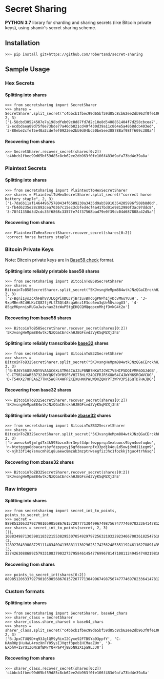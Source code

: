 Secret Sharing
=============

**PYTHON 3.7** library for sharding and sharing secrets (like Bitcoin private keys), using shamir's secret sharing scheme.

## Installation

    >>> pip install git+https://github.com/robertsmd/secret-sharing

## Sample Usage

### Hex Secrets

#### Splitting into shares
    
    >>> from secretsharing import SecretSharer
    >>> shares = SecretSharer.split_secret("c4bbcb1fbec99d65bf59d85c8cb62ee2db963f0fe106f483d9afa73bd4e39a8a", 2, 3)
    ['1-58cbd30524507e7a198bdfeb69c8d87fd7d2c10e8d5408851404f7d258cbcea7', '2-ecdbdaea89d75f8e73bde77a46db821cd40f430d39a11c864e5a4868dcb403ed', '3-80ebe2cfef5e40a2cdefef0923ee2bb9d04bc50be5ee308788af98ff609c380a']

#### Recovering from shares

    >>> SecretSharer.recover_secret(shares[0:2])
    'c4bbcb1fbec99d65bf59d85c8cb62ee2db963f0fe106f483d9afa73bd4e39a8a'

### Plaintext Secrets

#### Splitting into shares

    >>> from secretsharing import PlaintextToHexSecretSharer
    >>> shares = PlaintextToHexSecretSharer.split_secret("correct horse battery staple", 2, 3)
    ['1-7da6b11af146449675780434f6589230a3435d9ab59910354205996f508b8d0d', '2-fb4d6235e28c892cea70367c15ec3cbfed4cf4a417bd01e9812980f3ac97ddc8', '3-78f41350d3d2cdc35f6868c3357fe74f37568bad79e0f39dc04d687808a42d5a']

#### Recovering from shares

    >>> PlaintextToHexSecretSharer.recover_secret(shares[0:2])
    'correct horse battery staple'

### Bitcoin Private Keys

Note: Bitcoin private keys are in [Base58 check](https://en.bitcoin.it/wiki/Base58Check_encoding) format.

#### Splitting into reliably printable base58 shares

    >>> from secretsharing import BitcoinToB58SecretSharer
    >>> shares = BitcoinToB58SecretSharer.split_secret("5KJvsngHeMpm884wtkJNzQGaCErckhHJBGFsvd3VyK5qMZXj3hS", 2, 3)
    ['2-Bqni1ysZcXhFBhVVJLQgPimDUJrjBrzuvBmc6gPNPh1jyDcvM6uYUuH', '3-9xpMBerBCdHLKzCQ82fjVLfZ3Qt48sqa6nz1E3cc6eu3qUe58vaogU3', '4-85qzMKpnnisRUGuJwivnaxZtcWuP5tgEHQCQMQqqocnMhjfDvkG4t2o']

#### Recovering from base58 shares

    >>> BitcoinToB58SecretSharer.recover_secret(shares[0:2])
    '5KJvsngHeMpm884wtkJNzQGaCErckhHJBGFsvd3VyK5qMZXj3hS'

#### Splitting into reliably transcribable [base32](http://en.wikipedia.org/wiki/Base32) shares

    >>> from secretsharing import BitcoinToB32SecretSharer
    >>> shares = BitcoinToB32SecretSharer.split_secret("5KJvsngHeMpm884wtkJNzQGaCErckhHJBGFsvd3VyK5qMZXj3hS", 2, 3)
    ['B-RJ6Y56OSUWDY5VAAGC6XLSTM64CAJ2LPBNB7NKATJCWC7VSHIP5DQIVMR6OGJ4GB', 'C-CT5R24XAR5B732JWYQKSYOYBSF5VHI73HLY24QCFRJR5XUW64C4JWYN6SRGWVCUG', 'D-T54KX27OPEAGZ7TNK5WOFK4WFPZKEXUHNKPWLWDXZQNYPT3WPV3P5IGQTD7HAJDG']

#### Recovering from base32 shares

    >>> BitcoinToB32SecretSharer.recover_secret(shares[0:2])
    '5KJvsngHeMpm884wtkJNzQGaCErckhHJBGFsvd3VyK5qMZXj3hS'  

#### Splitting into reliably transcribable [zbase32](http://philzimmermann.com/docs/human-oriented-base-32-encoding.txt) shares

    >>> from secretsharing import BitcoinToZB32SecretSharer
    >>> shares = BitcoinToZB32SecretSharer.split_secret("5KJvsngHeMpm884wtkJNzQGaCErckhHJBGFsvd3VyK5qMZXj3hS", 2, 3)
    ['b-aweuzkm9jmfgd7x4k595bzcm3er3epf4dprfwzpprqa3exbuocs9byn4owfuqbo', 'n-btetgqqu8doacarsbyfdzpyycyj6gfdeaaxrpfx33pdjk4ou1d5owjdmdi1iegm9', 'd-njh33f14q7smucmh8iq8uaewc8mzub3mzptrwsegfiz3hc1fozkkjtguc4trh6sq']

#### Recovering from zbase32 shares

    >>> BitcoinToZB32SecretSharer.recover_secret(shares[0:2])
    '5KJvsngHeMpm884wtkJNzQGaCErckhHJBGFsvd3VyK5qMZXj3hS'    

### Raw integers

#### Splitting into shares

    >>> from secretsharing import secret_int_to_points, points_to_secret_int
    >>> secret = 88985120633792790105905686761572077713049967498756747774697023364147812997770L
    >>> shares = secret_int_to_points(secret, 2, 3)
    [(1, 108834987130598118322155382953070549297972563210322923466700361825476188819879L), (2, 12892764390087251114834094135881113029625174256248535119246116278891435001755L), (3, 32742630886892579331083790327379584614547769967814710811249454740219810823864L)]

#### Recovering from shares

    >>> points_to_secret_int(shares[0:2])
    88985120633792790105905686761572077713049967498756747774697023364147812997770L

### Custom formats

#### Splitting into shares

    >>> from secretsharing import SecretSharer, base64_chars
    >>> sharer_class = SecretSharer
    >>> sharer_class.share_charset = base64_chars
    >>> shares = sharer_class.split_secret("c4bbcb1fbec99d65bf59d85c8cb62ee2db963f0fe106f483d9afa73bd4e39a8a", 2, 3)
    ['B-JpxCTUQ9D+q93JglQM9yRinI2Cyxe92FTBSYa93ppfY', 'C-HAmR0pjHuHwL4rozXnFY05ysIJVqtf3pob1HCMaaZUm', 'D-EXbhV+1SYQ1Z6NxBfBM/YQ+PaP4j8B5N92X1pa9LJJ0']

#### Recovering from shares

    >>> sharer_class.recover_secret(shares[0:2])
    'c4bbcb1fbec99d65bf59d85c8cb62ee2db963f0fe106f483d9afa73bd4e39a8a'
